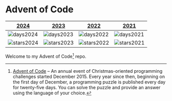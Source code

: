 
# Advent of Code

| [2024](https://github.com/j4velin/adventOfCode/tree/main/src/main/kotlin/aoc2024) | [2023](https://github.com/j4velin/adventOfCode/tree/main/src/main/kotlin/aoc2023) | [2022](https://github.com/j4velin/adventOfCode/tree/main/src/main/kotlin/aoc2022)          | [2021](https://github.com/j4velin/adventOfCode/tree/main/src/main/kotlin/aoc2021)        |
|-----------------------------------------------------------------------------------|-----------------------------------------------------------------------------------|--------------|-------------|
| ![days2024](https://img.shields.io/badge/days%20completed-22-red)                 | ![days2023](https://img.shields.io/badge/days%20completed-22-red)                 | ![days2022](https://img.shields.io/badge/days%20completed-23-red) | ![days2021](https://img.shields.io/badge/days%20completed-21-red) |
| ![stars2024](https://img.shields.io/badge/stars%20⭐-45-yellow)                    | ![stars2023](https://img.shields.io/badge/stars%20⭐-47-yellow)                    | ![stars2022](https://img.shields.io/badge/stars%20⭐-48-yellow)| ![stars2021](https://img.shields.io/badge/stars%20⭐-43-yellow) |



Welcome to my Advent of Code[^aoc] repo.


[^aoc]:
    [Advent of Code][aoc] – An annual event of Christmas-oriented programming challenges started December 2015.
    Every year since then, beginning on the first day of December, a programming puzzle is published every day for twenty-five days.
    You can solve the puzzle and provide an answer using the language of your choice.

[aoc]: https://adventofcode.com
